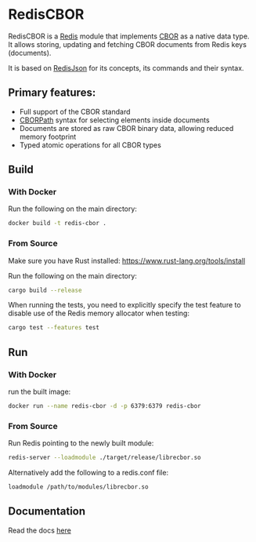 # RedisCBOR

RedisCBOR is a [Redis](https://redis.io/) module that implements [CBOR](https://cbor.io/) as a native data type. 
It allows storing, updating and fetching CBOR documents from Redis keys (documents).

It is based on [RedisJson](https://redis.io/docs/stack/json/) for its concepts, its commands and their syntax.

## Primary features:

* Full support of the CBOR standard
* [CBORPath](https://github.com/dahomey-technologies/cborpath-rs) syntax for selecting elements inside documents
* Documents are stored as raw CBOR binary data, allowing reduced memory footprint
* Typed atomic operations for all CBOR types
 
## Build
### With Docker

Run the following on the main directory:
```bash
docker build -t redis-cbor .
```

### From Source

Make sure you have Rust installed: https://www.rust-lang.org/tools/install

Run the following on the main directory:
```bash
cargo build --release
```

When running the tests, you need to explicitly specify the test feature to disable use of the Redis memory allocator when testing:
```bash
cargo test --features test
```

## Run
### With Docker

run the built image:
```bash
docker run --name redis-cbor -d -p 6379:6379 redis-cbor
```

### From Source
Run Redis pointing to the newly built module:
```bash
redis-server --loadmodule ./target/release/librecbor.so
```

Alternatively add the following to a redis.conf file:
```bash
loadmodule /path/to/modules/librecbor.so
```

## Documentation
Read the docs [here](docs/docs/commands.md)
